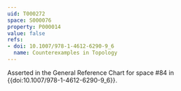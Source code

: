 ```yaml
---
uid: T000272
space: S000076
property: P000014
value: false
refs:
- doi: 10.1007/978-1-4612-6290-9_6
  name: Counterexamples in Topology
---
```


Asserted in the General Reference Chart for space #84 in
{{doi:10.1007/978-1-4612-6290-9_6}}.
